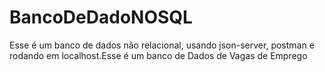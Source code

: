 # BancoDeDadoNOSQL
Esse é um banco de dados não relacional, usando json-server, postman e rodando em localhost.Esse é um banco de Dados de Vagas de Emprego
